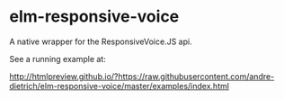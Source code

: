 # elm-responsive-voice

A native wrapper for the ResponsiveVoice.JS api.

See a running example at:

http://htmlpreview.github.io/?https://raw.githubusercontent.com/andre-dietrich/elm-responsive-voice/master/examples/index.html
